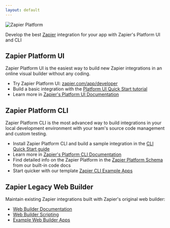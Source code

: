 ```yaml
---
layout: default
---
```


<img src="{{ site.baseurl }}/assets/images/visual-builder-header.svg" alt="Zapier Platform" style="max-width:600px;margin:auto;display:block;">

Develop the best [Zapier](https://zapier.com/) integration for your app with Zapier's Platform UI and CLI

## Zapier Platform UI

Zapier Platform UI is the easiest way to build new Zapier integrations in an online visual builder without any coding.

- Try Zapier Platform UI: [zapier.com/app/developer](https://zapier.com/app/developer/)
- Build a basic integration with the [Platform UI Quick Start tutorial](https://zapier.github.io/visual-builder/quickstart/introduction)
- Learn more in [Zapier's Platform UI Documentation](https://zapier.github.io/visual-builder/docs/intro)

## Zapier Platform CLI

Zapier Platform CLI is the most advanced way to build integrations in your local development environment with your team's source code management and custom testing.

- Install Zapier Platform CLI and build a sample integration in the [CLI Quick Start guide](https://zapier.com/developer/start/introduction)
- Learn more in [Zapier's Platform CLI Documentation](https://zapier.github.io/zapier-platform-cli/)
- Find detailed info on the Zapier Platform in the [Zapier Platform Schema](https://zapier.github.io/zapier-platform-schema/build/schema.html) from our built-in code docs
- Start quicker with our template [Zapier CLI Example Apps](https://github.com/zapier/zapier-platform-cli/wiki/Example-Apps)

## Zapier Legacy Web Builder

Maintain existing Zapier integrations built with Zapier's original web builder:

- [Web Builder Documentation](https://zapier.com/developer/documentation/v2/reference/)
- [Web Builder Scripting](https://zapier.com/developer/documentation/v2/scripting/)
- [Example Web Builder Apps](https://zapier.com/developer/documentation/v2/example-apps/)